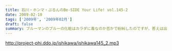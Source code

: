 ```yaml
---
title: 石川・ホンマ・ぶるんのBe-SIDE Your Life! vol.145-2
date: 2009-02-10
tags: ['2009年', '2009年02月']
draft: false
summary: ブルーマンのブルーの化粧はカラダに毒なのか否かで紛糾したのですが、答えは出ず・・・そんな「知らねぇよ」な話題満載の副調整室。NAMAE
---
```


http://project-phi.ddo.jp/ishikawa/ishikawa145_2.mp3
